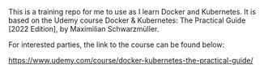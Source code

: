This is a training repo for me to use as I learn Docker and Kubernetes. It is based on the Udemy course Docker & Kubernetes: The Practical Guide [2022 Edition], by Maximilian Schwarzmüller.

For interested parties, the link to the course can be found below:

https://www.udemy.com/course/docker-kubernetes-the-practical-guide/
